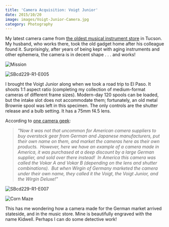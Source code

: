 ```yaml
---
title: 'Camera Acquisition: Voigt Junior'
date: 2015/10/20
image: images/Voigt-Junior-Camera.jpg
category: Photography
---
```


My latest camera came from [the oldest musical instrument store](http://www.chicagomusicstore.com/) in Tucson. My husband, who works there, took the old gadget home after his colleague found it. Surprisingly, after years of being kept with aging instruments and other ephemera, the camera is in decent shape . . . and works!

![Mission](../images/SBcd229-R1-E006.jpg)

![SBcd229-R1-E005](../images/SBcd229-R1-E005.jpg)

I brought the Voigt Junior along when we took a road trip to El Paso. It shoots 1:1 aspect ratio (completing my collection of medium-format cameras of different frame sizes). Modern-day 120 spools can be loaded, but the intake slot does not accommodate them; fortunately, an old metal Brownie spool was left in this specimen. The only controls are the shutter release and a bulb setting. It has a 75mm f4.5 lens.

According to [one camera geek](http://en.allexperts.com/q/Cameras-3213/Voigt-camera.htm):

> _"Now it was not that uncommon for American camera suppliers to buy overstock gear from German and Japanese manufacturers, put their own name on them, and market the cameras here as their own products.  However, here we have an example of a camera made in America, it was purchased at a deep discount by a large German supplier, and sold over there instead!  In America this camera was called the Vokar A and Vokar B (depending on the lens and shutter combinations).  But when Wirgin of Germany marketed the camera under their own name, they called it the Voigt, the Voigt Junior, and the Wirgin Deluxe!"_

![SBcd229-R1-E007](../images/SBcd229-R1-E007.jpg)

![Corn Maze](../images/SBcd229-R1-E009.jpg)

This has me wondering how a camera made for the German market arrived stateside, and in the music store. Mine is beautifully engraved with the name Kidwell. Perhaps I can do some detective work!
